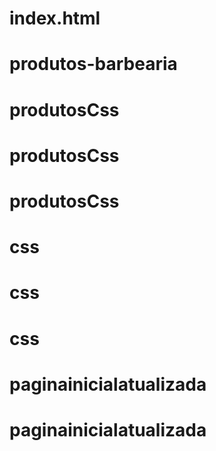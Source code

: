 # index.html
# produtos-barbearia
# produtosCss
# produtosCss
# produtosCss
# css
# css
# css
# paginainicialatualizada
# paginainicialatualizada
